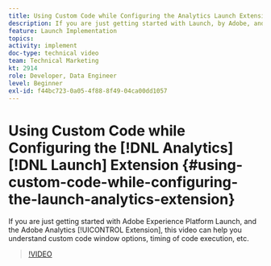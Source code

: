 ```yaml
---
title: Using Custom Code while Configuring the Analytics Launch Extension
description: If you are just getting started with Launch, by Adobe, and the Adobe Analytics extension, this video can help you understand custom code window options, timing of code execution, etc.
feature: Launch Implementation
topics: 
activity: implement
doc-type: technical video
team: Technical Marketing
kt: 2914
role: Developer, Data Engineer
level: Beginner
exl-id: f44bc723-0a05-4f88-8f49-04ca00dd1057
---
```

# Using Custom Code while Configuring the [!DNL Analytics] [!DNL Launch] Extension {#using-custom-code-while-configuring-the-launch-analytics-extension}

If you are just getting started with Adobe Experience Platform Launch, and the Adobe Analytics [!UICONTROL Extension], this video can help you understand custom code window options, timing of code execution, etc.

>[!VIDEO](https://video.tv.adobe.com/v/27272/?quality=9)
